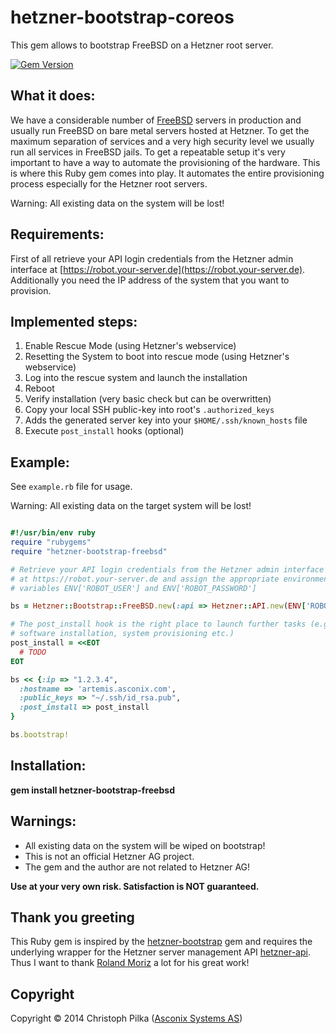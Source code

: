 # hetzner-bootstrap-coreos

This gem allows to bootstrap FreeBSD on a Hetzner root server.

[![Gem Version](https://badge.fury.io/rb/hetzner-bootstrap-coreos.png)](http://badge.fury.io/rb/hetzner-bootstrap-coreos)

## What it does:

We have a considerable number of [FreeBSD](http://www.freebsd.org) servers in production and usually run FreeBSD on bare metal servers hosted at Hetzner. To get the maximum separation of services and a very high security level we usually run all services in FreeBSD jails. To get a repeatable setup it's very important to have a way to automate the provisioning of the hardware. This is where this Ruby gem comes into play. It automates the entire provisioning process especially for the Hetzner root servers.

Warning: All existing data on the system will be lost!

## Requirements:

First of all retrieve your API login credentials from the Hetzner admin interface at [https://robot.your-server.de](https://robot.your-server.de). Additionally you need the IP address of the system that you want to provision.

## Implemented steps:

1. Enable Rescue Mode (using Hetzner's webservice)
2. Resetting the System to boot into rescue mode (using Hetzner's webservice)
3. Log into the rescue system and launch the installation
4. Reboot
5. Verify installation (very basic check but can be overwritten)
6. Copy your local SSH public-key into root's `.authorized_keys`
7. Adds the generated server key into your `$HOME/.ssh/known_hosts` file
8. Execute `post_install` hooks (optional)

## Example:

See `example.rb` file for usage.

Warning: All existing data on the target system will be lost!

```ruby

#!/usr/bin/env ruby
require "rubygems"
require "hetzner-bootstrap-freebsd"

# Retrieve your API login credentials from the Hetzner admin interface
# at https://robot.your-server.de and assign the appropriate environment
# variables ENV['ROBOT_USER'] and ENV['ROBOT_PASSWORD']

bs = Hetzner::Bootstrap::FreeBSD.new(:api => Hetzner::API.new(ENV['ROBOT_USER'], ENV['ROBOT_PASSWORD']))

# The post_install hook is the right place to launch further tasks (e.g.
# software installation, system provisioning etc.)
post_install = <<EOT
  # TODO
EOT

bs << {:ip => "1.2.3.4",
  :hostname => 'artemis.asconix.com',
  :public_keys => "~/.ssh/id_rsa.pub",
  :post_install => post_install
}

bs.bootstrap!

```

Installation:
-------------

**gem install hetzner-bootstrap-freebsd**

Warnings:
---------

* All existing data on the system will be wiped on bootstrap!
* This is not an official Hetzner AG project.
* The gem and the author are not related to Hetzner AG!

**Use at your very own risk. Satisfaction is NOT guaranteed.**

## Thank you greeting

This Ruby gem is inspired by the [hetzner-bootstrap](https://github.com/rmoriz/hetzner-bootstrap) gem and requires the underlying wrapper for the Hetzner server management API [hetzner-api](https://github.com/rmoriz/hetzner-api). Thus I want to thank [Roland Moriz](https://roland.io/developer) a lot for his great work!

Copyright
---------

Copyright © 2014 Christoph Pilka ([Asconix Systems AS](https://www.asconix.com))
